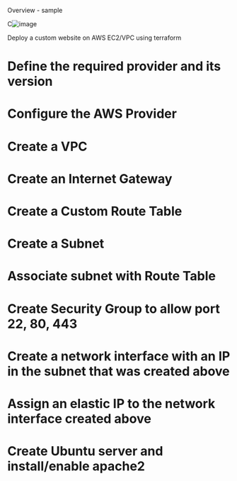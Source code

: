 Overview - sample

C![image](https://github.com/litocs25/first-terraform/assets/113814098/493f2c2a-5856-4ea4-8b54-f441cfddef17)


Deploy a custom website on AWS EC2/VPC using terraform

# Define the required provider and its version

# Configure the AWS Provider

# Create a VPC

# Create an Internet Gateway

# Create a Custom Route Table

# Create a Subnet

# Associate subnet with Route Table

# Create Security Group to allow port 22, 80, 443

# Create a network interface with an IP in the subnet that was created above

# Assign an elastic IP to the network interface created above

# Create Ubuntu server and install/enable apache2



